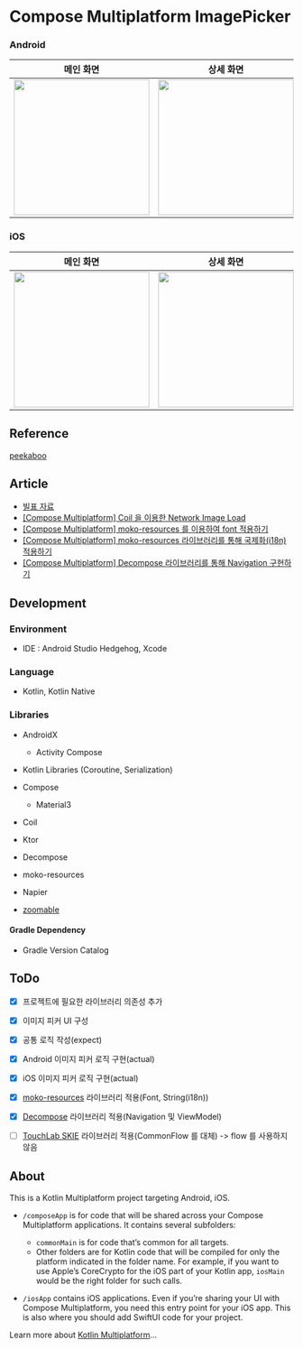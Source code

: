 # Compose Multiplatform ImagePicker

### Android
|메인 화면|상세 화면|
|:-----:|:-----:|
|<img width="240" src="https://github.com/KwonDae/ImagePicker/assets/51016231/8d7ef240-1b2a-4cc1-bae4-251f741c91e9">|<img width="240" src="https://github.com/KwonDae/ImagePicker/assets/51016231/e5197e4a-e9cc-4699-a2dd-4503bf320930">|

### iOS
|메인 화면|상세 화면|다국어 지원|
|:-----:|:-----:|:-----:|
|<img width="240" src="https://github.com/KwonDae/ImagePicker/assets/51016231/ee9f0b59-f8d4-4afb-8f23-ade3033a6ec2">|<img width="240" src="https://github.com/KwonDae/ImagePicker/assets/51016231/2dcca5fb-b86c-4765-a239-43c0680d55f6">|<img width="240" src="https://github.com/KwonDae/ImagePicker/assets/51016231/7ceb6ad9-657d-44fc-9de3-7dd1ed1e351f">|

## Reference
[peekaboo](https://github.com/onseok/peekaboo)

## Article
- [빌표 자료](https://speakerdeck.com/easyhooon/compose-multiplatform-image-picker)
- [[Compose Multiplatform] Coil 을 이용한 Network Image Load](https://velog.io/@mraz3068/How-to-load-Network-Image-by-Coil-in-Compose-Multiplatform)
- [[Compose Multiplatform] moko-resources 를 이용하여 font 적용하기](https://velog.io/@mraz3068/Compose-multiplatform-apply-font-by-moko-resources)
- [[Compose Multiplatform] moko-resources 라이브러리를 통해 국제화(i18n) 적용하기](https://velog.io/@mraz3068/Compose-Multiplatform-i18n-by-moko-resources)
- [[Compose Multiplatform] Decompose 라이브러리를 통해 Navigation 구현하기](https://velog.io/@mraz3068/Compose-Multiplatform-Implement-Navigation-With-Decompose)

## Development

### Environment

- IDE : Android Studio Hedgehog, Xcode

### Language

- Kotlin, Kotlin Native

### Libraries

- AndroidX
  - Activity Compose

- Kotlin Libraries (Coroutine, Serialization)
- Compose
  - Material3

- Coil
- Ktor
- Decompose
- moko-resources
- Napier
- [zoomable](https://github.com/mxalbert1996/Zoomable)

#### Gradle Dependency

- Gradle Version Catalog

## ToDo
- [x] 프로젝트에 필요한 라이브러리 의존성 추가
- [x] 이미지 피커 UI 구성
- [x] 공통 로직 작성(expect)
- [x] Android 이미지 피커 로직 구현(actual)
- [x] iOS 이미지 피커 로직 구현(actual)
- [x] [moko-resources](https://github.com/icerockdev/moko-resources) 라이브러리 적용(Font, String(i18n))
- [x] [Decompose](https://github.com/arkivanov/Decompose) 라이브러리 적용(Navigation 및 ViewModel)
- [ ] [TouchLab SKIE](https://skie.touchlab.co/) 라이브러리 적용(CommonFlow 를 대체) -> flow 를 사용하지 않음 


## About
This is a Kotlin Multiplatform project targeting Android, iOS.
* `/composeApp` is for code that will be shared across your Compose Multiplatform applications.
  It contains several subfolders:
  - `commonMain` is for code that’s common for all targets.
  - Other folders are for Kotlin code that will be compiled for only the platform indicated in the folder name.
    For example, if you want to use Apple’s CoreCrypto for the iOS part of your Kotlin app,
    `iosMain` would be the right folder for such calls.

* `/iosApp` contains iOS applications. Even if you’re sharing your UI with Compose Multiplatform, 
  you need this entry point for your iOS app. This is also where you should add SwiftUI code for your project.


Learn more about [Kotlin Multiplatform](https://www.jetbrains.com/help/kotlin-multiplatform-dev/get-started.html)…
